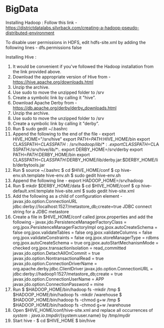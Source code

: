 # BigData
Installing Hadoop :
Follow this link - https://districtdatalabs.silvrback.com/creating-a-hadoop-pseudo-distributed-environment

To disable user permissions in HDFS, edit hdfs-site.xml by adding the following lines -
<property>
  <name>dfs.permissions</name>
  <value>false</value>
</property>

Installing Hive :
1) It would be convenient if you've followed the Hadoop installation from the link provided above.
2) Download the appropriate version of Hive from - https://hive.apache.org/downloads.html
3) Unzip the archive.
4) Use sudo to move the unzipped folder to /srv
5) Create a symbolic link by calling it "hive".
7) Download Apache Derby from - https://db.apache.org/derby/derby_downloads.html
8) Unzip the archive.
9) Use sudo to move the unzipped folder to /srv
10) Create a symbolic link by calling it "derby".
11) Run 
	$ sudo gedit ~/.bashrc
12) Append the following to the end of the file -
	export HIVE_HOME="/srv/hive"
	export PATH=$PATH:$HIVE_HOME/bin
	export CLASSPATH=$CLASSPATH:/srv/hadoop/lib/*:.
	export CLASSPATH=$CLASSPATH:/srv/hive/lib/*:.
	export DERBY_HOME=/srv/derby
	export PATH=$PATH:$DERBY_HOME/bin
	export CLASSPATH=$CLASSPATH:$DERBY_HOME/lib/derby.jar:$DERBY_HOME/lib/derbytools.jar
13) Run 
	$ source ~/.bashrc
	$ cd $HIVE_HOME/conf
	$ cp hive-env.sh.template hive-env.sh
	$ sudo gedit hive-env.sh
14) Append the following line -
	export HADOOP_HOME=/srv/hadoop
15) Run
	$ mkdir $DERBY_HOME/data
	$ cd $HIVE_HOME/conf
	$ cp hive-default.xml.template hive-site.xml
	$ sudo gedit hive-site.xml
16) Add the following as a child of configuration element -
	<property>
	   <name>javax.jdo.option.ConnectionURL</name>
	   <value>jdbc:derby://localhost:1527/metastore_db;create=true </value>
	   <description>JDBC connect string for a JDBC metastore </description>
	</property>
17) Create a file in $HIVE_HOME/conf called jprox.properties and add the following -
	javax.jdo.PersistenceManagerFactoryClass =
	org.jpox.PersistenceManagerFactoryImpl
	org.jpox.autoCreateSchema = false
	org.jpox.validateTables = false
	org.jpox.validateColumns = false
	org.jpox.validateConstraints = false
	org.jpox.storeManagerType = rdbms
	org.jpox.autoCreateSchema = true
	org.jpox.autoStartMechanismMode = checked
	org.jpox.transactionIsolation = read_committed
	javax.jdo.option.DetachAllOnCommit = true
	javax.jdo.option.NontransactionalRead = true
	javax.jdo.option.ConnectionDriverName = org.apache.derby.jdbc.ClientDriver
	javax.jdo.option.ConnectionURL = jdbc:derby://hadoop1:1527/metastore_db;create = true
	javax.jdo.option.ConnectionUserName = APP
	javax.jdo.option.ConnectionPassword = mine
18) Run
	$ $HADOOP_HOME/bin/hadoop fs -mkdir /tmp 
	$ $HADOOP_HOME/bin/hadoop fs -mkdir /warehouse
	$ $HADOOP_HOME/bin/hadoop fs -chmod g+w /tmp 
	$ $HADOOP_HOME/bin/hadoop fs -chmod g+w /warehouse
19) Open $HIVE_HOME/conf/hive-site.xml and replace all occurrences of ${system:java.io.tmpdir}/${system:user.name} by /tmp/mydir
19) Start hive -
	$ cd $HIVE_HOME
	$ bin/hive

